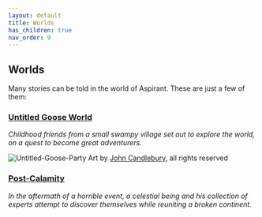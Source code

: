 ```yaml
---
layout: default
title: Worlds
has_children: true
nav_order: 9
---
```

## Worlds

Many stories can be told in the world of Aspirant. These are just a few of them:


### [Untitled Goose World](https://github.com/akrieger/Aspirant/wiki/Untitled-Goose-World)
*Childhood friends from a small swampy village set out to explore the world, on a quest to become great adventurers.*

![Untitled-Goose-Party](../Content/Untitled-Goose-Party.png)
Art by [John Candlebury](https://candlebury.carrd.co/), all rights reserved

### [Post-Calamity](Post-Calamity/Post-Calamity)
*In the aftermath of a horrible event, a celestial being and his collection of experts attempt to discover themselves while reuniting a broken continent.*
